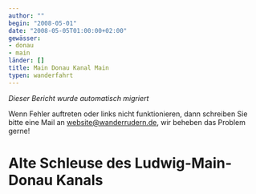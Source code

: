 ```yaml
---
author: ""
begin: "2008-05-01"
date: "2008-05-05T01:00:00+02:00"
gewässer:
- donau
- main
länder: []
title: Main Donau Kanal Main
typen: wanderfahrt
---
```



*Dieser Bericht wurde automatisch migriert*

Wenn Fehler auftreten oder links nicht funktionieren, dann schreiben Sie bitte eine Mail an website@wanderrudern.de, wir beheben das Problem gerne!



# Alte Schleuse des Ludwig-Main-Donau Kanals


